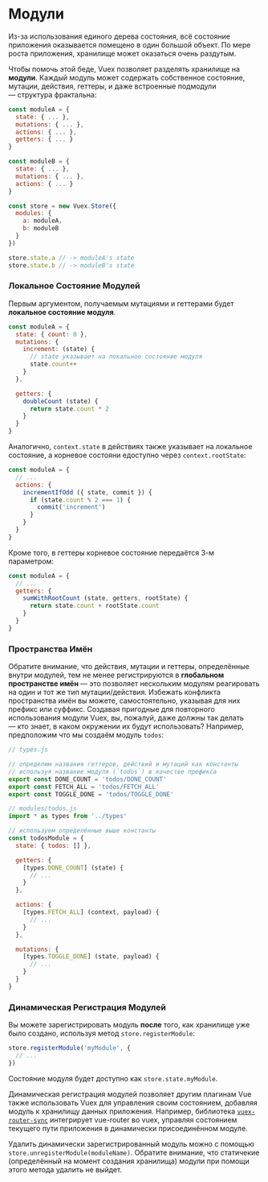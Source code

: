 # Модули

Из-за использования единого дерева состояния, всё состояние приложения оказывается помещено в один большой объект. По мере роста приложения, хранилище может оказаться очень раздутым.

Чтобы помочь этой беде, Vuex позволяет разделять хранилище на **модули**. Каждый модуль может содержать собственное состояние, мутации, действия, геттеры, и даже встроенные подмодули — структура фрактальна:

``` js
const moduleA = {
  state: { ... },
  mutations: { ... },
  actions: { ... },
  getters: { ... }
}

const moduleB = {
  state: { ... },
  mutations: { ... },
  actions: { ... }
}

const store = new Vuex.Store({
  modules: {
    a: moduleA,
    b: moduleB
  }
})

store.state.a // -> moduleA's state
store.state.b // -> moduleB's state
```

### Локальное Состояние Модулей

Первым аргументом, получаемым мутациями и геттерами будет **локальное состояние модуля**.

``` js
const moduleA = {
  state: { count: 0 },
  mutations: {
    increment: (state) {
      // state указывает на локальное состояние модуля
      state.count++
    }
  },

  getters: {
    doubleCount (state) {
      return state.count * 2
    }
  }
}
```

Аналогично, `context.state` в действиях также указывает на локальное состояние, а корневое состояни едоступно через `context.rootState`:

``` js
const moduleA = {
  // ...
  actions: {
    incrementIfOdd ({ state, commit }) {
      if (state.count % 2 === 1) {
        commit('increment')
      }
    }
  }
}
```

Кроме того, в геттеры корневое состояние передаётся 3-м параметром:

``` js
const moduleA = {
  // ...
  getters: {
    sumWithRootCount (state, getters, rootState) {
      return state.count + rootState.count
    }
  }
}
```

### Пространства Имён

Обратите внимание, что действия, мутации и геттеры, определённые внутри модулей, тем не менее регистрируются в **глобальном пространстве имён** — это позволяет нескольким модулям реагировать на один и тот же тип мутации/действия. Избежать конфликта пространства имён вы можете, самостоятельно, указывая для них префикс или суффикс. Создавая пригодные для повторного использования модули Vuex, вы, пожалуй, даже должны так делать — кто знает, в каком окружении их будут использовать? Например, предположим что мы создаём модуль `todos`:

``` js
// types.js

// определим названия геттеров, действий и мутаций как константы
// используя название модуля (`todos`) в качестве префикса
export const DONE_COUNT = 'todos/DONE_COUNT'
export const FETCH_ALL = 'todos/FETCH_ALL'
export const TOGGLE_DONE = 'todos/TOGGLE_DONE'
```

``` js
// modules/todos.js
import * as types from '../types'

// используем определённые выше константы
const todosModule = {
  state: { todos: [] },

  getters: {
    [types.DONE_COUNT] (state) {
      // ...
    }
  },

  actions: {
    [types.FETCH_ALL] (context, payload) {
      // ...
    }
  },

  mutations: {
    [types.TOGGLE_DONE] (state, payload) {
      // ...
    }
  }
}
```

### Динамическая Регистрация Модулей

Вы можете зарегистрировать модуль **после** того, как хранилище уже было создано, используя метод `store.registerModule`:

``` js
store.registerModule('myModule', {
  // ...
})
```

Состояние модуля будет доступно как `store.state.myModule`.

Динамическая регистрация модулей позволяет другим плагинам Vue также использовать Vuex для управления своим состоянием, добавляя модуль к хранилищу данных приложения. Например, библиотека [`vuex-router-sync`](https://github.com/vuejs/vuex-router-sync) интегрирует vue-router во vuex, управляя состоянием текущего пути приложения в динамически присоединённом модуле.

Удалить динамически зарегистрированный модуль можно с помощью `store.unregisterModule(moduleName)`. Обратите внимание, что статичекие (определённый на момент создания хранилища) модули при помощи этого метода удалить не выйдет.
